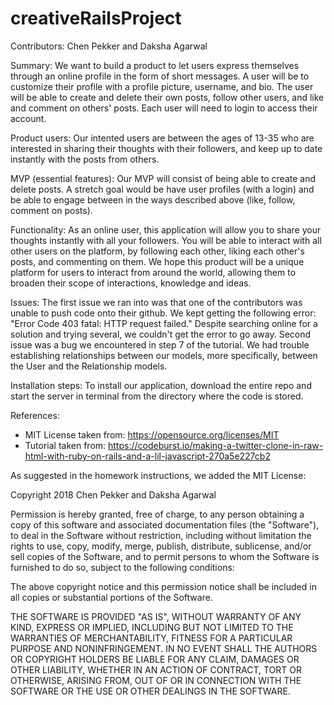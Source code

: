 # creativeRailsProject

Contributors: Chen Pekker and Daksha Agarwal

Summary:
We want to build a product to let users express themselves through an online profile in the form of short messages. A user will be to customize their profile with a profile picture, username, and bio. The user will be able to create and delete their own posts, follow other users, and like and comment on others' posts. Each user will need to login to access their account. 

Product users: 
Our intented users are between the ages of 13-35 who are interested in sharing their thoughts with their followers, and keep up to date instantly with the posts from others. 

MVP (essential features):
Our MVP will consist of being able to create and delete posts. A stretch goal would be have user profiles (with a login) and be able to engage between in the ways described above (like, follow, comment on posts). 

Functionality: 
As an online user, this application will allow you to share your thoughts instantly with all your followers. You will be able to interact with all other users on the platform, by following each other, liking each other's posts, and commenting on them. We hope this product will be a unique platform for users to interact from around the world, allowing them to broaden their scope of interactions, knowledge and ideas. 

Issues:
The first issue we ran into was that one of the contributors was unable to push code onto their github. We kept getting the following error: "Error Code 403 fatal: HTTP request failed." Despite searching online for a solution and trying several, we couldn't get the error to go away. 
Second issue was a bug we encountered in step 7 of the tutorial. We had trouble establishing relationships between our models, more specifically, between the User and the Relationship models. 

Installation steps:
To install our application, download the entire repo and start the server in terminal from the directory where the code is stored. 

References:
- MIT License taken from: https://opensource.org/licenses/MIT
- Tutorial taken from: https://codeburst.io/making-a-twitter-clone-in-raw-html-with-ruby-on-rails-and-a-lil-javascript-270a5e227cb2 


As suggested in the homework instructions, we added the MIT License:

Copyright 2018 Chen Pekker and Daksha Agarwal

Permission is hereby granted, free of charge, to any person obtaining a copy of this software and associated documentation files (the "Software"), to deal in the Software without restriction, including without limitation the rights to use, copy, modify, merge, publish, distribute, sublicense, and/or sell copies of the Software, and to permit persons to whom the Software is furnished to do so, subject to the following conditions:

The above copyright notice and this permission notice shall be included in all copies or substantial portions of the Software.

THE SOFTWARE IS PROVIDED "AS IS", WITHOUT WARRANTY OF ANY KIND, EXPRESS OR IMPLIED, INCLUDING BUT NOT LIMITED TO THE WARRANTIES OF MERCHANTABILITY, FITNESS FOR A PARTICULAR PURPOSE AND NONINFRINGEMENT. IN NO EVENT SHALL THE AUTHORS OR COPYRIGHT HOLDERS BE LIABLE FOR ANY CLAIM, DAMAGES OR OTHER LIABILITY, WHETHER IN AN ACTION OF CONTRACT, TORT OR OTHERWISE, ARISING FROM, OUT OF OR IN CONNECTION WITH THE SOFTWARE OR THE USE OR OTHER DEALINGS IN THE SOFTWARE.
